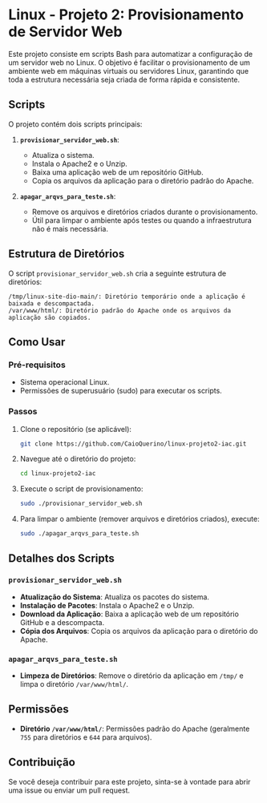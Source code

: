# Linux - Projeto 2: Provisionamento de Servidor Web

Este projeto consiste em scripts Bash para automatizar a configuração de um servidor web no Linux. O objetivo é facilitar o provisionamento de um ambiente web em máquinas virtuais ou servidores Linux, garantindo que toda a estrutura necessária seja criada de forma rápida e consistente.

## Scripts

O projeto contém dois scripts principais:

1. **`provisionar_servidor_web.sh`**:
   - Atualiza o sistema.
   - Instala o Apache2 e o Unzip.
   - Baixa uma aplicação web de um repositório GitHub.
   - Copia os arquivos da aplicação para o diretório padrão do Apache.

2. **`apagar_arqvs_para_teste.sh`**:
   - Remove os arquivos e diretórios criados durante o provisionamento.
   - Útil para limpar o ambiente após testes ou quando a infraestrutura não é mais necessária.

## Estrutura de Diretórios

O script `provisionar_servidor_web.sh` cria a seguinte estrutura de diretórios:

```
/tmp/linux-site-dio-main/: Diretório temporário onde a aplicação é baixada e descompactada.
/var/www/html/: Diretório padrão do Apache onde os arquivos da aplicação são copiados.
```

## Como Usar

### Pré-requisitos

- Sistema operacional Linux.
- Permissões de superusuário (sudo) para executar os scripts.

### Passos

1. Clone o repositório (se aplicável):
   ```bash
   git clone https://github.com/CaioQuerino/linux-projeto2-iac.git
   ```

2. Navegue até o diretório do projeto:
   ```bash
   cd linux-projeto2-iac
   ```

3. Execute o script de provisionamento:
   ```bash
   sudo ./provisionar_servidor_web.sh
   ```

4. Para limpar o ambiente (remover arquivos e diretórios criados), execute:
   ```bash
   sudo ./apagar_arqvs_para_teste.sh
   ```

## Detalhes dos Scripts

### `provisionar_servidor_web.sh`

- **Atualização do Sistema**: Atualiza os pacotes do sistema.
- **Instalação de Pacotes**: Instala o Apache2 e o Unzip.
- **Download da Aplicação**: Baixa a aplicação web de um repositório GitHub e a descompacta.
- **Cópia dos Arquivos**: Copia os arquivos da aplicação para o diretório do Apache.

### `apagar_arqvs_para_teste.sh`

- **Limpeza de Diretórios**: Remove o diretório da aplicação em `/tmp/` e limpa o diretório `/var/www/html/`.

## Permissões

- **Diretório `/var/www/html/`**: Permissões padrão do Apache (geralmente `755` para diretórios e `644` para arquivos).

## Contribuição

Se você deseja contribuir para este projeto, sinta-se à vontade para abrir uma issue ou enviar um pull request.

